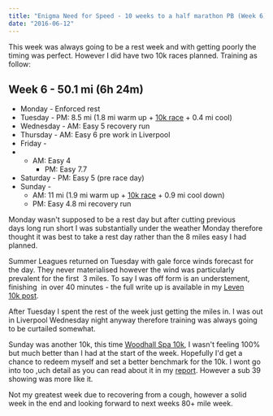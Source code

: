 ```yaml
---
title: "Enigma Need for Speed - 10 weeks to a half marathon PB (Week 6)?"
date: "2016-06-12"
---
```


This week was always going to be a rest week and with getting poorly the timing was perfect. However I did have two 10k races planned. Training as follow:

## Week 6 - 50.1 mi (6h 24m)

- Monday - Enforced rest
- Tuesday - PM: 8.5 mi (1.8 mi warm up + [10k race](http://dlw.me.uk/2016/06/06/summer-league-race-4-leven-10k/) + 0.4 mi cool)
- Wednesday - AM: Easy 5 recovery run
- Thursday - AM: Easy 6 pre work in Liverpool
- Friday -
- - AM: Easy 4
    - PM: Easy 7.7
- Saturday - PM: Easy 5 (pre race day)
- Sunday -
    - AM: 11 mi (1.9 mi warm up + [10k race](http://dlw.me.uk/2016/06/07/woodhall-spa-10k/) + 0.9 mi cool down)
    - PM: Easy 4.8 mi recovery run

Monday wasn't supposed to be a rest day but after cutting previous days long run short I was substantially under the weather Monday therefore thought it was best to take a rest day rather than the 8 miles easy I had planned.

Summer Leagues returned on Tuesday with gale force winds forecast for the day. They never materialised however the wind was particularly prevalent for the first  3 miles. To say I was off form is an understement, finishing  in over 40 minutes - the full write up is available in my [Leven 10k post](http://dlw.me.uk/2016/06/06/summer-league-race-4-leven-10k/).

After Tuesday I spent the rest of the week just getting the miles in. I was out in Liverpool Wednesday night anyway therefore training was always going to be curtailed somewhat.

Sunday was another 10k, this time [Woodhall Spa 10k](http://dlw.me.uk/2016/06/07/woodhall-spa-10k/), I wasn't feeling 100% but much better than I had at the start of the week. Hopefully I'd get a chance to redeem myself and set a better benchmark for the 10k. I wont go into too ,uch detail as you can read about it in my [report](http://dlw.me.uk/2016/06/07/woodhall-spa-10k/). However a sub 39 showing was more like it.

Not my greatest week due to recovering from a cough, however a solid week in the end and looking forward to next weeks 80+ mile week.
